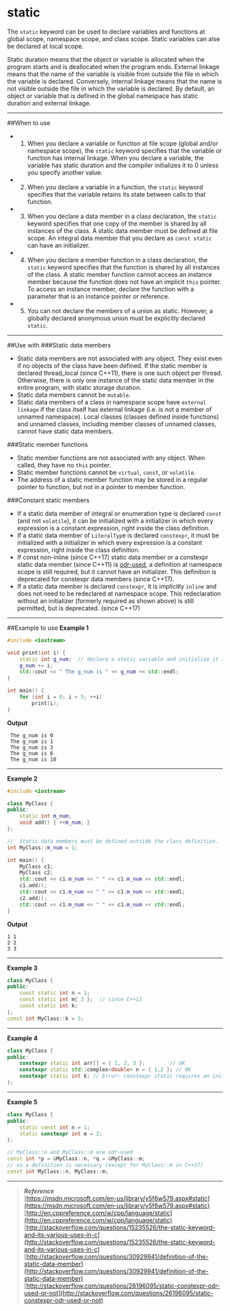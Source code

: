 static
=======
The `static` keyword can be used to declare variables and functions at global scope, namespace scope, and class scope. Static variables can alse be declared at local scope.<br>

Static duration means that the object or variable is allocated when the program starts and is deallocated when the program ends. External linkage means that the name of the variable is visible from outside the file in which the variable is declared. Conversely, internal linkage means that the name is not visible outside the file in which the variable is declared. By default, an object or variable that is defined in the global namespace has static duration and external linkage. 

***
##When to use
* 1. When you declare a variable or function at file scope (global and/or namespace scope), the `static` keyword specifies that the variable or function has internal linkage. When you declare a variable, the variable has static duration and the compiler initializes it to 0 unless you specify another value.
* 2. When you declare a variable in a function, the `static` keyword specifies that the variable retains its state between calls to that function.
* 3. When you declare a data member in a class declaration, the `static` keyword specifies that one copy of the member is shared by all instances of the class. A static data member must be defined at file scope. An integral data member that you declare as `const static` can have an initializer.
* 4. When you declare a member function in a class declaration, the `static` keyword specifies that the function is shared by all instances of the class. A static member function cannot access an instance member because the function does not have an implicit `this` pointer. To access an instance member, declare the function with a parameter that is an instance pointer or reference.
* 5. You can not declare the members of a union as static. However, a globally declared anonymous union must be explicitly declared `static`.

***
##Use with
###Static data members
* Static data members are not associated with any object. They exist even if no objects of the class have been defined. If the static member is declared thread_local (since C++11), there is one such object per thread. Otherwise, there is only one instance of the static data member in the entire program, with static storage duration.
* Static data members cannot be `mutable`.
* Static data members of a class in namespace scope have `external linkage` if the class itself has external linkage (i.e. is not a member of unnamed namespace). Local classes (classes defined inside functions) and unnamed classes, including member classes of unnamed classes, cannot have static data members.

###Static member functions
* Static member functions are not associated with any object. When called, they have no `this` pointer.
* Static member functions cannot be `virtual`, `const`, or `volatile`.
* The address of a static member function may be stored in a regular pointer to function, but not in a pointer to member function.

###Constant static members
* If a static data member of integral or enumeration type is declared `const` (and not `volatile`), it can be initialized with a initializer in which every expression is a constant expression, right inside the class definition.
* If a static data member of `LiteralTyp`e is declared `constexpr`, it must be initialized with a initializer in which every expression is a constant expression, right inside the class definition.
* If const non-inline (since C++17) static data member or a constexpr static data member (since C++11) is [odr-used](http://en.cppreference.com/w/cpp/language/definition#ODR-use), a definition at namespace scope is still required, but it cannot have an initializer. This definition is deprecated for constexpr data members (since C++17).
* If a static data member is declared `constexpr`, it is implicitly `inline` and does not need to be redeclared at namespace scope. This redeclaration without an initializer (formerly required as shown above) is still permitted, but is deprecated. (since C++17)

***
##Example to use
**Example 1**
```c++
#include <iostream>

void print(int i) {
    static int g_num;  // declare a static variable and initialize it to 0
    g_num += i;        
    std::cout << " The g_num is " << g_num << std::endl;
}

int main() {
    for (int i = 0; i < 5; ++i)
        print(i);
}
```
**Output**
```
 The g_num is 0
 The g_num is 1
 The g_num is 3
 The g_num is 6
 The g_num is 10
```

***
**Example 2**
```c++
#include <iostream>

class MyClass {
public:
    static int m_num;
    void add() { ++m_num; }
};

//  Static data members must be defined outside the class definition.
int MyClass::m_num = 1;  

int main() {
    MyClass c1;
    MyClass c2;
    std::cout << c1.m_num << " " << c1.m_num << std::endl;
    c1.add();
    std::cout << c1.m_num << " " << c1.m_num << std::endl;
    c2.add();
    std::cout << c1.m_num << " " << c1.m_num << std::endl;
}
```
**Output**
```
1 1
2 2
3 3
```

***
**Example 3**
```c++
class MyClass {
public:
    const static int n = 1;
    const static int m{ 2 };  // since C++11
    const static int k;
};
const int MyClass::k = 3;
```

***
**Example 4**
```c++
class MyClass {
public:
    constexpr static int arr[] = { 1, 2, 3 };        // OK
    constexpr static std::complex<double> n = { 1,2 }; // OK
    constexpr static int k; // Error: constexpr static requires an initializer
};
```

***
**Example 5**
```c++
class MyClass {
public:
    static const int n = 1;
    static constexpr int m = 2;
};

// MyClass::n and MyClass::m are odr-used
const int *p = &MyClass::n, *q = &MyClass::m;  
// so a definition is necessary (except for MyClass::m in C++17)
const int MyClass::n, MyClass::m;
```

***
>***Reference***<br>
[https://msdn.microsoft.com/en-us/library/y5f6w579.aspx#static](https://msdn.microsoft.com/en-us/library/y5f6w579.aspx#static)<br>
[http://en.cppreference.com/w/cpp/language/static](http://en.cppreference.com/w/cpp/language/static)<br>
[http://stackoverflow.com/questions/15235526/the-static-keyword-and-its-various-uses-in-c](http://stackoverflow.com/questions/15235526/the-static-keyword-and-its-various-uses-in-c)<br>
[http://stackoverflow.com/questions/30929941/definition-of-the-static-data-member](http://stackoverflow.com/questions/30929941/definition-of-the-static-data-member)<br>
[http://stackoverflow.com/questions/26196095/static-constexpr-odr-used-or-not](http://stackoverflow.com/questions/26196095/static-constexpr-odr-used-or-not)<br>

